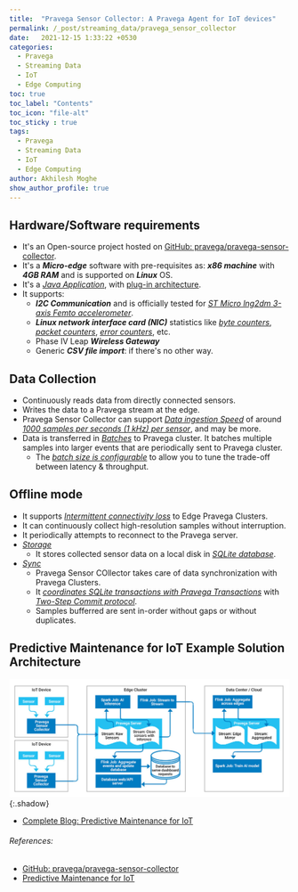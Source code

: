 ```yaml
---
title:  "Pravega Sensor Collector: A Pravega Agent for IoT devices"
permalink: /_post/streaming_data/pravega_sensor_collector
date:   2021-12-15 1:33:22 +0530
categories:
  - Pravega
  - Streaming Data
  - IoT
  - Edge Computing
toc: true
toc_label: "Contents"
toc_icon: "file-alt"
toc_sticky : true
tags:
  - Pravega
  - Streaming Data
  - IoT
  - Edge Computing
author: Akhilesh Moghe
show_author_profile: true
---
```


## Hardware/Software requirements
  - It's an Open-source project hosted on [GitHub: pravega/pravega-sensor-collector](https://github.com/pravega/pravega-sensor-collector).
  - It's a __*Micro-edge*__ software with pre-requisites as: __*x86 machine*__ with __*4GB RAM*__ and is supported on __*Linux*__ OS.
  - It's a *<u>Java Application</u>*, with <u>plug-in architecture</u>.
  - It supports:
    - __*I2C Communication*__ and is officially tested for *<u>ST Micro lng2dm 3-axis Femto accelerometer</u>*.
    - __*Linux network interface card (NIC)*__ statistics like *<u>byte counters</u>*, *<u>packet counters</u>*, *<u>error counters</u>*, etc.
    - Phase IV Leap __*Wireless Gateway*__
    - Generic __*CSV file import*__: if there's no other way.

## Data Collection
- Continuously reads data from directly connected sensors.
- Writes the data to a Pravega stream at the edge.
- Pravega Sensor Collector can support *<u>Data ingestion Speed</u>* of around *<u>1000 samples per seconds (1 kHz) per sensor</u>*, and may be more.
- Data is transferred in *<u>Batches</u>* to Pravega cluster. It batches multiple samples into larger events that are periodically sent to Pravega cluster.
  - The *<u>batch size is configurable</u>* to allow you to tune the trade-off between latency & throughput.

## Offline mode
- It supports *<u>Intermittent connectivity loss</u>* to Edge Pravega Clusters.
- It can continuously collect high-resolution samples without interruption.
- It periodically attempts to reconnect to the Pravega server.
- *<u>Storage</u>*
  - It stores collected sensor data on a local disk in *<u>SQLite database</u>*.
- *<u>Sync</u>*
  - Pravega Sensor COllector takes care of data synchronization with Pravega Clusters.
  - It *<u>coordinates SQLite transactions with Pravega Transactions</u>* with *<u>Two-Step Commit protocol</u>*.
  - Samples bufferred are sent in-order without gaps or without duplicates.

## Predictive Maintenance for IoT Example Solution Architecture
![Predictive Maintenance for IoT Example Solution Architecture](/assets/images/streaming_data/pravega/Predictive-Maintenance-Solution-Architecture.jpg){:.shadow}
- [Complete Blog: Predictive Maintenance for IoT](https://cncf.pravega.io/predictive-maintenance-for-iot/)

###### References:
- [GitHub: pravega/pravega-sensor-collector](https://github.com/pravega/pravega-sensor-collector)
- [Predictive Maintenance for IoT](https://cncf.pravega.io/predictive-maintenance-for-iot/)


